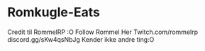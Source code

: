 # Romkugle-Eats
Credit til RommelRP :O
Follow Rommel Her
Twitch.com/rommelrp
discord.gg/sKw4qsNbJg
Kender ikke andre ting:O
